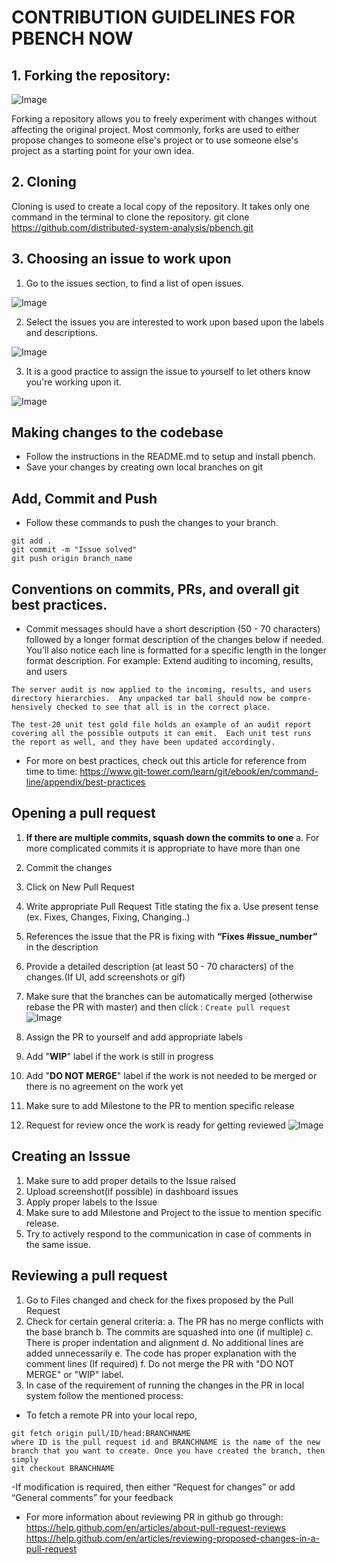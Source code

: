 # CONTRIBUTION GUIDELINES FOR PBENCH NOW

## 1. Forking the repository: 

![Image](https://lh3.googleusercontent.com/qzbrO61ihlrw1uZUzY-oUBV0z2AX2nQhB9mvvo_27WHMEuF1CkElqEUTTW01YJqPBaJTyT_DfPRqXAIfXetNB7yEr1foW2Q79RLgqfw-rnNlx2ZyX3gydY3Dr4xoInckbcevTq_7)

Forking a repository allows you to freely experiment with changes without affecting the original project. Most commonly, forks are used to either propose changes to someone else's project or to use someone else's project as a starting point for your own idea.

## 2. Cloning

Cloning is used to create a local copy of the repository. It takes only one command in the terminal to clone the repository.
git clone https://github.com/distributed-system-analysis/pbench.git

## 3. Choosing an issue to work upon

1. Go to the issues section, to find a list of open issues.

![Image](https://lh6.googleusercontent.com/4d5CY0nB21_T6iSwLDLUw2voFDPbm3miipC4vthubhUoiipTrVnqHx3vBTIqHyaOdhyUR4Xbc-OV6AXw-BSpla2QnT6EahvzQzJKm42NQn9R0AYocjA50VfPAKRCAIFmNya6IY0e)
 
2. Select the issues you are interested to work upon based upon the labels and descriptions.

![Image](https://lh5.googleusercontent.com/W8IFbEHd56Ykese8OPVV8eMuakkYIO-N2XjeGSY6L3Mysr2p9-K7BMV6sh4ZJDfm1vrycqvWMflL4nx_36zUEHcZ4kgbbP5a1BHOburE8st3IuQhwIF8eq2y8Cix__E1sMGs13gj)

3. It is a good practice to assign the issue to yourself to let others know you're working upon it.

![Image](https://lh6.googleusercontent.com/MsF7-9lTnDgQsi888PqSFtWCOfoxnhDQVfNv6aem7AcEo06gDrCk-ISZ8C3VIe6AUfRfglRq3xgaHSzS2yfQHutWkbHingQswCYGpBqVOaa_WImECxYvKAZM-i6lr7HirFDAhA41)

## Making changes to the codebase

- Follow the instructions in the README.md to setup and install pbench.
- Save your changes by creating own local branches on git
 
## Add, Commit and Push

- Follow these commands to push the changes to your branch. 
```
git add .
git commit -m "Issue solved"
git push origin branch_name 
```
 
## Conventions on commits, PRs, and overall git best practices. 

- Commit messages should have a short description (50 - 70 characters) followed by a longer format description of the changes below if needed. You’ll also notice each line is formatted for a specific length in the longer format description. For example:
Extend auditing to incoming, results, and users

```
The server audit is now applied to the incoming, results, and users
directory hierarchies.  Any unpacked tar ball should now be compre-
hensively checked to see that all is in the correct place.

The test-20 unit test gold file holds an example of an audit report
covering all the possible outputs it can emit.  Each unit test runs
the report as well, and they have been updated accordingly.
```

- For more on best practices, check out this article for reference from time to time: https://www.git-tower.com/learn/git/ebook/en/command-line/appendix/best-practices

## Opening a pull request
1. **If there are multiple commits, squash down the commits to one**
  a. For more complicated commits it is appropriate to have more than one
2. Commit the changes
3. Click on New Pull Request
4. Write appropriate Pull Request Title stating the fix
  a. Use present tense (ex. Fixes, Changes, Fixing, Changing..)
5. References the issue that the PR is fixing with **“Fixes #issue_number”** in the description
6. Provide a detailed description (at least 50 - 70 characters) of the changes.(If UI, add screenshots or gif)
7. Make sure that the branches can be automatically merged (otherwise rebase the PR with master) and then click : `Create pull request`
![Image](https://lh5.googleusercontent.com/V14SjFhimKYF1fH6TXMfaoZtDCj2ZH0d9USqe8YHyn0xOOVYekiXtx2CwdOQbSvxWPB6JVEfi4jSM_mjkSMaaI7voQNYQ8gDWntMhzCMbj3wrK3H4eCSEsdVq_XP_aZMdb5h9xU4)

8. Assign the PR to yourself and add appropriate labels
9. Add "**WIP**" label if the work is still in progress
10. Add "**DO NOT MERGE**" label if the work is not needed to be merged or there is no agreement on the work yet
11. Make sure to add Milestone to the PR to mention specific release
12. Request for review once the work is ready for getting reviewed
![Image](https://lh6.googleusercontent.com/iM-vaIsFQ8ew7vpNDUvmSY9MVjyTadTZkngdlQfo7qYe_QQuFSA8yZ_3P40fBdeNw6Q-lSJwDD59jfBoQgdNP3mGHPgrjVicsyGt8QkMMAaDYowHsIyAnukXsEiFPSOnYnrZyze3)

## Creating an Isssue
1. Make sure to add proper details to the Issue raised
2. Upload screenshot(if possible) in dashboard issues
3. Apply proper labels to the Issue
4. Make sure to add Milestone and Project to the issue to mention specific release.
5. Try to actively respond to the communication in case of comments in the same issue.

## Reviewing a pull request
1. Go to Files changed and check for the fixes proposed by the Pull Request
2. Check for certain general criteria:
  a. The PR has no merge conflicts with the base branch
  b. The commits are squashed into one (if multiple) 
  c. There is proper indentation and alignment
  d. No additional lines are added unnecessarily
  e. The code has proper explanation with the comment lines (If required)
  f. Do not merge the PR with "DO NOT MERGE" or "WIP" label.
3. In case of the requirement of running the changes in the PR in local system follow the mentioned process:	
  - To fetch a remote PR into your local repo,
  ```
git fetch origin pull/ID/head:BRANCHNAME
where ID is the pull request id and BRANCHNAME is the name of the new branch that you want to create. Once you have created the branch, then simply
git checkout BRANCHNAME
```
  -If modification is required, then either “Request for changes” or add “General comments” for your feedback

  - For more information about reviewing PR in github go through:
https://help.github.com/en/articles/about-pull-request-reviews
https://help.github.com/en/articles/reviewing-proposed-changes-in-a-pull-request

